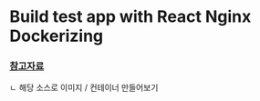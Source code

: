 # Build test app with React Nginx Dockerizing

### [참고자료](https://just-take-the-first-step.tistory.com/20)
  ㄴ 해당 소스로 이미지 / 컨테이너 만들어보기

